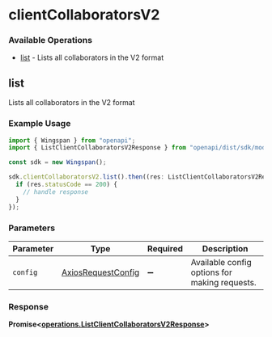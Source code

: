 # clientCollaboratorsV2

### Available Operations

* [list](#list) - Lists all collaborators in the V2 format

## list

Lists all collaborators in the V2 format

### Example Usage

```typescript
import { Wingspan } from "openapi";
import { ListClientCollaboratorsV2Response } from "openapi/dist/sdk/models/operations";

const sdk = new Wingspan();

sdk.clientCollaboratorsV2.list().then((res: ListClientCollaboratorsV2Response) => {
  if (res.statusCode == 200) {
    // handle response
  }
});
```

### Parameters

| Parameter                                                    | Type                                                         | Required                                                     | Description                                                  |
| ------------------------------------------------------------ | ------------------------------------------------------------ | ------------------------------------------------------------ | ------------------------------------------------------------ |
| `config`                                                     | [AxiosRequestConfig](https://axios-http.com/docs/req_config) | :heavy_minus_sign:                                           | Available config options for making requests.                |


### Response

**Promise<[operations.ListClientCollaboratorsV2Response](../../models/operations/listclientcollaboratorsv2response.md)>**

